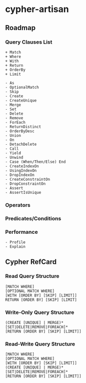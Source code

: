 # cypher-artisan

## Roadmap

### Query Clauses List
        
    + Match
    + Where
    + With
    + Return
    + OrderBy
    + Limit

    - As
    - OptionalMatch
    - Skip
    - Create
    - CreateUnique
    - Merge
    - Set
    - Delete
    - Remove
    - ForEach
    - ReturnDistinct
    - OrderByDesc
    - Union
    - On
    - DetachDelete
    - Call
    - Yield
    - Unwind
    - Case (When/Then/Else) End
    - CreateIndexOn
    - UsingIndexOn
    - DropIndexOn
    - CreateConstraintOn
    - DropConstraintOn
    - Assert
    - AssertIsUnique

### Operators
### Predicates/Conditions
### Performance
    - Profile
    - Explain


## Cypher RefCard

### Read Query Structure
```
[MATCH WHERE]
[OPTIONAL MATCH WHERE]
[WITH [ORDER BY] [SKIP] [LIMIT]]
RETURN [ORDER BY] [SKIP] [LIMIT]
```

### Write-Only Query Structure
```
(CREATE [UNIQUE] | MERGE)*
[SET|DELETE|REMOVE|FOREACH]*
[RETURN [ORDER BY] [SKIP] [LIMIT]]
```

### Read-Write Query Structure
```
[MATCH WHERE]
[OPTIONAL MATCH WHERE]
[WITH [ORDER BY] [SKIP] [LIMIT]]
(CREATE [UNIQUE] | MERGE)*
[SET|DELETE|REMOVE|FOREACH]*
[RETURN [ORDER BY] [SKIP] [LIMIT]]
```